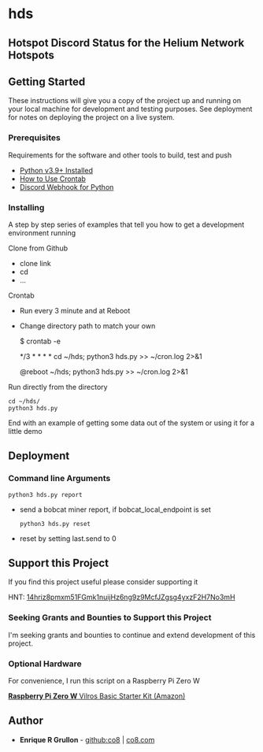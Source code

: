 # hds
## **Hotspot Discord Status** for the Helium Network Hotspots


## Getting Started

These instructions will give you a copy of the project up and running on
your local machine for development and testing purposes. See deployment
for notes on deploying the project on a live system.

### Prerequisites

Requirements for the software and other tools to build, test and push

- [Python v3.9+ Installed](https://www.example.com)
- [How to Use Crontab](https://www.geeksforgeeks.org/crontab-in-linux-with-examples/)
- [Discord Webhook for Python](https://pypi.org/project/discordwebhook/)

### Installing

A step by step series of examples that tell you how to get a development
environment running

Clone from Github

- clone link
- cd
- ...

Crontab

- Run every 3 minute and at Reboot
- Change directory path to match your own

  $ crontab -e
  
    \*/3 \* \* \* \* cd ~/hds; python3 hds.py >> ~/cron.log 2>&1
  
    @reboot ~/hds; python3 hds.py >> ~/cron.log 2>&1

Run directly from the directory

    cd ~/hds/
    python3 hds.py

End with an example of getting some data out of the system or using it
for a little demo

## Deployment

### Command line Arguments
    
    python3 hds.py report
- send a bobcat miner report, if bobcat_local_endpoint is set

    `python3 hds.py reset`
- reset by setting last.send to 0

## Support this Project 

If you find this project useful please consider supporting it

HNT: [14hriz8pmxm51FGmk1nuijHz6ng9z9McfJZgsg4yxzF2H7No3mH](https://explorer.helium.com/accounts/14hriz8pmxm51FGmk1nuijHz6ng9z9McfJZgsg4yxzF2H7No3mH)


### Seeking Grants and Bounties to Support this Project
I'm seeking grants and bounties to continue and extend development of this project.


### Optional Hardware 

For convenience, I run this script on a Raspberry Pi Zero W

[**Raspberry Pi Zero W** Vilros Basic Starter Kit (Amazon)](https://amzn.to/3jWaUpF)


## Author

- **Enrique R Grullon** - [github:co8](https://github.com/co8) | [co8.com](https://co8.com/)
